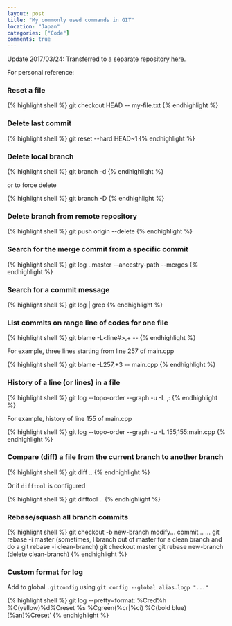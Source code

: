 ```yaml
---
layout: post
title: "My commonly used commands in GIT"
location: "Japan"
categories: ["Code"]
comments: true
---
```


Update 2017/03/24: Transferred to a separate repository [here](https://github.com/flowerinthenight/git-cheatsheet).

For personal reference:

### Reset a file

{% highlight shell %}
git checkout HEAD -- my-file.txt
{% endhighlight %}

### Delete last commit

{% highlight shell %}
git reset --hard HEAD~1
{% endhighlight %}

### Delete local branch

{% highlight shell %}
git branch -d <branch-name>
{% endhighlight %}

or to force delete

{% highlight shell %}
git branch -D <branch-name>
{% endhighlight %}

### Delete branch from remote repository

{% highlight shell %}
git push origin --delete <remote-branch-name>
{% endhighlight %}

### Search for the merge commit from a specific commit

{% highlight shell %}
git log <SHA>..master --ancestry-path --merges
{% endhighlight %}

### Search for a commit message

{% highlight shell %}
git log | grep <pattern>
{% endhighlight %}

### List commits on range line of codes for one file

{% highlight shell %}
git blame -L<line#>,+<offset> -- <filename>
{% endhighlight %}

For example, three lines starting from line 257 of main.cpp

{% highlight shell %}
git blame -L257,+3 -- main.cpp
{% endhighlight %}

### History of a line (or lines) in a file

{% highlight shell %}
git log --topo-order --graph -u -L <line-start>,<line-end>:<file>
{% endhighlight %}

For example, history of line 155 of main.cpp

{% highlight shell %}
git log --topo-order --graph -u -L 155,155:main.cpp
{% endhighlight %}

### Compare (diff) a file from the current branch to another branch

{% highlight shell %}
git diff ..<target-branch> <path-to-file>
{% endhighlight %}

Or if `difftool` is configured

{% highlight shell %}
git difftool ..<target-branch> <path-to-file>
{% endhighlight %}

### Rebase/squash all branch commits

{% highlight shell %}
git checkout -b new-branch
modify...
commit...
...
git rebase -i master
(sometimes, I branch out of master for a clean branch and do a git rebase -i clean-branch)
git checkout master
git rebase new-branch
(delete clean-branch)
{% endhighlight %}

### Custom format for log

Add to global `.gitconfig` using `git config --global alias.logp "..."`

{% highlight shell %}
git log --pretty=format:'%Cred%h %C(yellow)%d%Creset %s %Cgreen(%cr|%ci) %C(bold blue)[%an]%Creset'
{% endhighlight %}

